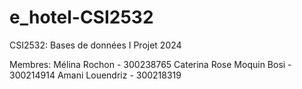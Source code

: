 # e_hotel-CSI2532
CSI2532: Bases de données I
Projet 2024

Membres:
Mélina Rochon - 300238765
Caterina Rose Moquin Bosi - 300214914
Amani Louendriz - 300218319
